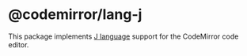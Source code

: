 # @codemirror/lang-j

This package implements [J language](https://jsoftware.com) support for the CodeMirror code editor.
